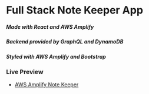 # Full Stack Note Keeper App
##### Made with React and AWS Amplify
##### Backend provided by GraphQL and DynamoDB
##### Styled with AWS Amplify and Bootstrap

### Live Preview 
- [AWS Amplify Note Keeper](https://main.d3hh2ymljqneff.amplifyapp.com) 
